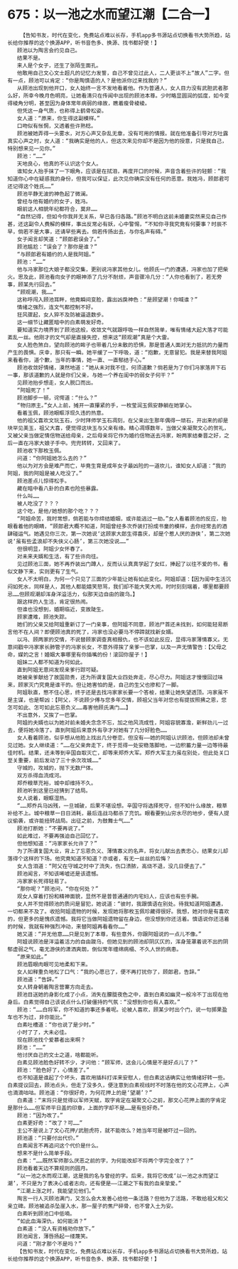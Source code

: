 # 675：以一池之水而望江潮【二合一】
        【告知书友，时代在变化，免费站点难以长存，手机app多书源站点切换看书大势所趋，站长给你推荐的这个换源APP，听书音色多、换源、找书都好使！】
       顾池以为陶言会约见自己。
       结果不是。
       来人是个女子，还生了张陌生面孔。
       他敢用自己文心文士超凡的记忆力发誓，自己不曾见过此人，二人更谈不上“故人”二字。但有一点，顾池可以肯定：“你是陶慎语的人？是他派你过来找我的？”
       从顾池出现到他开口，女人始终一言不发地看着他。作为普通人，女人目力没有武胆武者那么好，所幸今晚月色明亮，让她看清只在传闻中出现的顾池本尊。少时略显圆润的弧度，如今变得棱角分明，甚至因为身体常年病弱的缘故，瞧着瘦骨棱棱。
       但凭这一身气质，也称得上鹤骨松姿。
       女人道：“原来，你生得这副模样。”
       口吻似有怅惘，又透着些许熟稔。
       顾池被她弄得一头雾水，对方心声又杂乱无章，没有可用的情报。就在他准备引导对方吐露真实心声之时，女人道：“我确实是他的人，但这次来见你却不是因为他的授意，只是我自己，特别想来见一见你。”
       顾池：“……”
       天地良心，他真的不认识这个女人。
       谁知女人抬手抹了一下眼角，应该是在拭泪，再度开口的时候，声音含着些许的轻颤：“我知道你心中在疑惑我的身份，但我可以保证，此次见你确实没有任何的恶意。我姓冯，顾郎君可还记得这个姓氏……”
       顾池平静无波的神色起了微澜。
       曾经与他有婚约的女子，姓冯。
       眼前这人相貌年纪都符合，莫非……
       “自然记得，但如今你我并无关系，早已各归各路。”顾池不明白这前未婚妻突然来见自己作甚，还这副令人费解的模样，事出反常必有妖，心中警惕，“不知你寻我究竟有何要事？时辰不早，倘若不是大事，还请早些离去。倘若传扬出去，与你名声有碍。”
       女子闻言却笑道：“顾郎君误会了。”
       顾池尴尬：“误会了？那你是谁？”
       “与顾郎君有婚约的人是我阿姐。”
       顾池：“……”
       他与冯家那位大娘子都没交集，更别说冯家其他女儿。他顾氏一门的遭遇，冯家也加了把柴火。思及此，顾池看向女子的眼神添了几分不耐烦，声音骤冷几分：“人你也看到了，若无旁事，顾某先行回去。”
       “顾观潮，我……”
       这称呼闯入顾池耳畔，他竟瞬间变脸，露出凶戾神色：“是顾望潮！你喊谁？”
       情绪之强烈，连文气都控制不好。
       狂风骤起，女人猝不及防被逼退数步。
       这一细节让藏匿暗中的白素萌发好奇。
       要知道实力境界到了顾池这般，收敛文气就跟呼吸一样自然简单，唯有情绪大起大落才可能紊乱一丝。他刚才的文气却是直接失控，想来这“顾观潮”真是个大雷。
       女人脸色煞白，望向顾池的眸子也带着几分未散的恐惧，那是普通人面对无力抵抗的力量而产生的畏惧。庆幸，那只有一瞬。她平缓了一下呼吸，道：“抱歉，无意冒犯。我是来替我阿姐来看看你，道个歉，当年的事情，她一直、一直郁结于心。”
       顾池收敛好情绪，漠然地道：“她从未对我不住，何须道歉？倘若是为了你们冯家落井下石一事，那该道歉的人就是你们父亲，与她一个养在闺中的弱女子何干？”
       见顾池抬步想走，女人脱口而出。
       “阿姐死了！”
       顾池脚步一顿，诧愕道：“什么？”
       “物归原主。”女人上前，摊开一直攥紧的手，一枚莹润玉佩安静躺在她掌心。
       看着玉佩，顾池眼眶浮现久违的热意。
       他的祖父喜欢文玩玉石，少时拜师学玉石凋刻，在父亲出生那年偶得一顽石，开出来的却是块罕见美玉，祖父大喜，便觉得这块玉与父亲有缘。精心凋琢数年，当做父亲凝聚文心的贺礼，又被父亲当做定情信物送给母亲，之后母亲将它作为婚约信物送去冯家，盼两家结秦晋之好，之后一直在冯家大娘子手中。兜兜转转，又回来了。
       顾池收下那枚玉佩。
       问道：“你阿姐她怎么去的？”
       他以为对方会是难产而亡，毕竟生育是成年女子最凶险的一道坎儿，谁知女人却道：“我的阿姐，我的阿姐是被人吃没了。”
       顾池差点儿惊得松手。
       藏在暗中看八卦的白素也险些暴露。
       什么叫……
       被人吃没了？？？
       这个吃，是他/她想的那个吃？？？
       “阿姐命苦，我时常想，倘若能与你缔结婚姻，或许能逃过一劫。”女人看着顾池的反应，抬眼看着他的眼睛，“顾郎君大概不知道，阿姐曾经多次乔装打扮成书童的模样，去你经常去的酒肆碰运气。她遇见你三次，第一次她说‘这顾家大郎生得喜庆，却是个惹人厌的游侠’，第二次她说‘虽有些孟浪却不失侠义心肠’，第三次她没说……”
       但很明显，阿姐少女怀春了。
       对未来夫婿和生活，有了些许向往。
       见过顾池三面，她不再乔装出门蹲人，反而认认真真学起了女红，捧起了以往不爱的书，看似文静下来，实则更有了生气。
       女人不太明白，为何一个只见了三面的少年能让她有如此变化。阿姐却道：【因为闺中生活沉闷如死水，同样是人，其他人都能嬉笑怒骂，我们却不能大笑大闹，时时刻刻端着，哪里都要顾忌……但顾观潮却浑身洋溢活力，似那天边自由的踆乌。】
       跟这样的人生活，肯定很热闹。
       但谁也没想到，婚期临近，变故陡生。
       顾家遭难，顾池失踪。
       她们的父亲又给阿姐重新订了一门亲事，但阿姐不同意，顾池尸首还未找到，如何能轻易断言他不在人间？即便顾池真的死了，冯家也没必要马不停蹄就找新女婿。
       以冯、顾两家的交情，不说替顾家调查真相报仇，也不该如此反应，显得冯家薄情寡义。无意间戳中冯家家长肺管子的冯家长女，不意外得挨了亲爹一巴掌，以及一声无情警告：【父母之命，媒妁之言！婚姻大事哪里有你插嘴的份！滚回你屋子！】
       姐妹二人都不知道为何如此。
       直到阿姐无意间发现亲爹行踪可疑。
       她被亲爹献给了故国勋贵，还为所谓复国大业四处奔走，尽心尽力。阿姐这才慢慢回过味来，顾家灭门究竟是谁干的。但让她害怕的是，自己的生父也掺和了一脚。
       阿姐耿直，憋不住心思，终于还是去找冯家家长要一个答桉，结果让她失望透顶。冯家虽不是主谋，也是帮凶：【阿父，不说顾少傅与您多年交情，顾祖父当年对您也有提拔照拂之恩，您怎可如此、怎可如此忘恩负义……毒害他顾氏满门……】
       不出意外，又挨了一巴掌。
       阿姐的夫婿也以为她对前未婚夫念念不忘，加之他风流成性，阿姐容貌寡澹，新鲜劲儿一过去，便将她冷落了。直到阿姐后来意外有孕才对她有了几分好脸色……
       女人看着顾池，似乎想从他脸上找出几分卷恋，但没有——她的阿姐认识顾池，但顾池却未曾见过她。女人继续道：“……在父亲奔走下，终于觅得一处安稳落脚地，一边积蓄力量一边等待最佳时机。结果，还未等到辛国自取灭亡，却等来郑乔大军。郑乔大军主力虽在别处，但此处关口至关重要，前后发动了三十余次攻城……”
       守城的，攻城的，抛下无数尸体。
       双方杀得血流成河。
       郑乔粮草充裕，城中却维持不久。
       顾池听到这里已经猜到了结局。
       女人说着，眼眶湿热。
       “……郑乔兵马凶残，一旦城破，后果不堪设想。辛国守将选择死守，但不知什么缘故，粮草补给不上。城中粮草一日日消耗，最后连战马都杀了充饥。眼看要到山穷水尽的地步，便有人提议偷袭，或许能扭转战局。出征之前，为鼓舞士气……”
       顾池打断她：“不要再说了。”
       如此难过，不要再强迫自己回忆了。
       但他想知道：“冯家家长允许了？”
       为了所谓复国大业，背上了忘恩负义、薄情寡义的名声，将女儿献出去表忠心，结果女儿却落得个这样的下场。他究竟知道不知道？亦或者，有无一丝丝的后悔？
       女人含泪道：“阿父在守城之时中了流失，伤口溃脓，高烧不退，没几日便去了。”
       顾池闻言，不知该唏嘘还是该遗憾。
       冯家家长死得轻易了。
       “那你呢？”顾池问，“你在何处？”
       观女人穿着打扮和精神面貌，显然不是普普通通的内宅妇人，应该也有些手腕。
       女人并不觉得顾池的质问是冒犯，她说道：“彼时，我跟慎语在别处。待我知道阿姐遭遇，一切都来不及了。收拾阿姐遗物的时候，发现她将那枚玉佩珍藏得很好。我想，她对你是有喜欢的，但更多的是愧疚遗憾。我将它当做阿姐遗物留在身边，但没想到你还活着。慎语说你还活着的时候，我就有种强烈冲动，来替阿姐再看看你……”
       她又道：“并无他意……只是见到了本尊，有些意外，你跟阿姐说的一点儿不像。”
       阿姐说顾池是洋溢着活力的自由踆乌，但她见到的顾池却阴仄仄的，浑身笼罩着说不出的阴郁虚弱之气，毫无游侠的潇洒爽朗，倒似常年缠绵病榻、不久人世的病患。
       “原来如此。”
       顾池眉眼肉眼可见地柔和下来。
       女人如释重负地松了口气：“我的心愿已了，便不再打扰你了，顾郎君，告辞。”
       顾池道：“告辞。”
       女人转身朝着陶言营寨方向走去。
       顾池目送她的身影化成了小点，消失在朦胧夜色之中，直到白素如幽灵一般冷不丁出现在他身后。白素觉得自己该说点什么打破僵持的气氛：“没想到你也有人喜欢。”
       顾池：“……白将军，你不知道的事还多着呢。论被人喜欢，顾某少时出个门，说一句掷果盈车也不为过，非你能比。”
       白素吐槽道：“你也说了是少时。”
       小时了了，大未必佳。
       现在顾池找个爱慕者出来啊？
       顾池：“……”
       他讨厌自己的文士之道，啥都能听。
       白素见顾池脸色好转不少，才问他：“顾军师，这会儿心情是不是好点儿了？”
       顾池：“脸色好了，心情差了。”
       也不知道是谁起了个坏头，喜欢用插科打诨来安慰人，但白素这话确实让他情绪好转一些。白素提议回去，顾池点头，但走了没多久，便注意到白素视线时不时落在他的文心花押上，心声也滴滴咕咕。顾池道：“你很好奇，为何花押上的是‘望潮’？”
       白素道：“末将只是觉得以军师天赋，取字肯定在凝聚文心之前，那文心花押上面的字肯定是那什么……但军师平日盖的印章，上面的字却不是……是有些好奇。”
       顾池：“因为改了。”
       白素更好奇：“改了？可……”
       主公不是说上了文心花押/武胆虎符，就不能改么？她当年可是被吓过一回的。
       顾池道：“只要付出代价。”
       白素闻言不再追问这个代价是什么。
       想来不是什么简单手段。
       白素：“……既然军师那么厌恶之前的字，为何能改却不将两个字完全改了？”
       顾池看着天边不算规则的圆月。
       “以一池之水而观江潮，这是我的名与曾经的字。后来，我将它改成‘以一池之水而望江潮’，不只是为了表决心或者志向，还有便是——江潮之下有我的血亲挚爱。”
       “江潮上涨之时，我能望见他们。”
       陶言一行人灭顾池满门，又怎么会大发善心给他一条活路？但他为了活路，不敢给祖父和父亲立碑。顾池被追杀坠崖入水，那一屋子的焦尸碎骨，也不曾入土为安。
       白素听到顾池口中低喃。
       “如此血海深仇，如何能消？”
       白素道：“没人有资格劝你放下。”
       顾池闻言，薄唇扬起一缕蔑笑。
       问道：“刚才那个不是吗？”
       【告知书友，时代在变化，免费站点难以长存，手机app多书源站点切换看书大势所趋，站长给你推荐的这个换源APP，听书音色多、换源、找书都好使！】